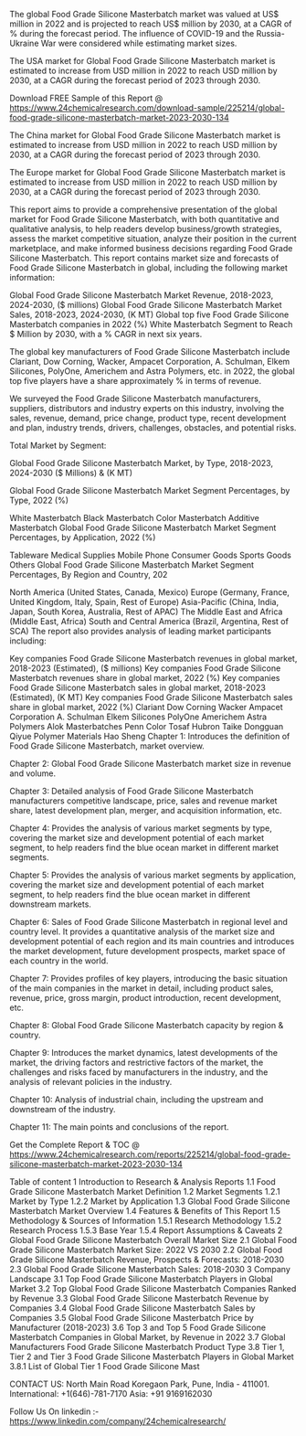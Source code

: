 The global Food Grade Silicone Masterbatch market was valued at US$ million in 2022 and is projected to reach US$ million by 2030, at a CAGR of % during the forecast period. The influence of COVID-19 and the Russia-Ukraine War were considered while estimating market sizes.

The USA market for Global Food Grade Silicone Masterbatch market is estimated to increase from USD million in 2022 to reach USD million by 2030, at a CAGR during the forecast period of 2023 through 2030.

Download FREE Sample of this Report @ https://www.24chemicalresearch.com/download-sample/225214/global-food-grade-silicone-masterbatch-market-2023-2030-134

The China market for Global Food Grade Silicone Masterbatch market is estimated to increase from USD million in 2022 to reach USD million by 2030, at a CAGR during the forecast period of 2023 through 2030.

The Europe market for Global Food Grade Silicone Masterbatch  market is estimated to increase from USD million in 2022 to reach USD million by 2030, at a CAGR during the forecast period of 2023 through 2030.

This report aims to provide a comprehensive presentation of the global market for Food Grade Silicone Masterbatch, with both quantitative and qualitative analysis, to help readers develop business/growth strategies, assess the market competitive situation, analyze their position in the current marketplace, and make informed business decisions regarding Food Grade Silicone Masterbatch. This report contains market size and forecasts of Food Grade Silicone Masterbatch in global, including the following market information:

Global Food Grade Silicone Masterbatch Market Revenue, 2018-2023, 2024-2030, ($ millions)
Global Food Grade Silicone Masterbatch Market Sales, 2018-2023, 2024-2030, (K MT)
Global top five Food Grade Silicone Masterbatch companies in 2022 (%)
White Masterbatch Segment to Reach $ Million by 2030, with a % CAGR in next six years.

The global key manufacturers of Food Grade Silicone Masterbatch include Clariant, Dow Corning, Wacker, Ampacet Corporation, A. Schulman, Elkem Silicones, PolyOne, Americhem and Astra Polymers, etc. in 2022, the global top five players have a share approximately % in terms of revenue.

We surveyed the Food Grade Silicone Masterbatch manufacturers, suppliers, distributors and industry experts on this industry, involving the sales, revenue, demand, price change, product type, recent development and plan, industry trends, drivers, challenges, obstacles, and potential risks.

Total Market by Segment:

Global Food Grade Silicone Masterbatch Market, by Type, 2018-2023, 2024-2030 ($ Millions) & (K MT)

Global Food Grade Silicone Masterbatch Market Segment Percentages, by Type, 2022 (%)

White Masterbatch
Black Masterbatch
Color Masterbatch
Additive Masterbatch
Global Food Grade Silicone Masterbatch Market Segment Percentages, by Application, 2022 (%)

Tableware
Medical Supplies
Mobile Phone Consumer Goods
Sports Goods
Others
Global Food Grade Silicone Masterbatch Market Segment Percentages, By Region and Country, 202

North America (United States, Canada, Mexico)
Europe (Germany, France, United Kingdom, Italy, Spain, Rest of Europe)
Asia-Pacific (China, India, Japan, South Korea, Australia, Rest of APAC)
The Middle East and Africa (Middle East, Africa)
South and Central America (Brazil, Argentina, Rest of SCA)
The report also provides analysis of leading market participants including:

Key companies Food Grade Silicone Masterbatch revenues in global market, 2018-2023 (Estimated), ($ millions)
Key companies Food Grade Silicone Masterbatch revenues share in global market, 2022 (%)
Key companies Food Grade Silicone Masterbatch sales in global market, 2018-2023 (Estimated), (K MT)
Key companies Food Grade Silicone Masterbatch sales share in global market, 2022 (%)
Clariant
Dow Corning
Wacker
Ampacet Corporation
A. Schulman
Elkem Silicones
PolyOne
Americhem
Astra Polymers
Alok Masterbatches
Penn Color
Tosaf
Hubron
Taike
Dongguan Qiyue Polymer Materials
Hao Sheng
Chapter 1: Introduces the definition of Food Grade Silicone Masterbatch, market overview.

Chapter 2: Global Food Grade Silicone Masterbatch market size in revenue and volume.

Chapter 3: Detailed analysis of Food Grade Silicone Masterbatch manufacturers competitive landscape, price, sales and revenue market share, latest development plan, merger, and acquisition information, etc.

Chapter 4: Provides the analysis of various market segments by type, covering the market size and development potential of each market segment, to help readers find the blue ocean market in different market segments.

Chapter 5: Provides the analysis of various market segments by application, covering the market size and development potential of each market segment, to help readers find the blue ocean market in different downstream markets.

Chapter 6: Sales of Food Grade Silicone Masterbatch in regional level and country level. It provides a quantitative analysis of the market size and development potential of each region and its main countries and introduces the market development, future development prospects, market space of each country in the world.

Chapter 7: Provides profiles of key players, introducing the basic situation of the main companies in the market in detail, including product sales, revenue, price, gross margin, product introduction, recent development, etc.

Chapter 8: Global Food Grade Silicone Masterbatch capacity by region & country.

Chapter 9: Introduces the market dynamics, latest developments of the market, the driving factors and restrictive factors of the market, the challenges and risks faced by manufacturers in the industry, and the analysis of relevant policies in the industry.

Chapter 10: Analysis of industrial chain, including the upstream and downstream of the industry.

Chapter 11: The main points and conclusions of the report.

Get the Complete Report & TOC @ https://www.24chemicalresearch.com/reports/225214/global-food-grade-silicone-masterbatch-market-2023-2030-134

Table of content
1 Introduction to Research & Analysis Reports
1.1 Food Grade Silicone Masterbatch Market Definition
1.2 Market Segments
1.2.1 Market by Type
1.2.2 Market by Application
1.3 Global Food Grade Silicone Masterbatch Market Overview
1.4 Features & Benefits of This Report
1.5 Methodology & Sources of Information
1.5.1 Research Methodology
1.5.2 Research Process
1.5.3 Base Year
1.5.4 Report Assumptions & Caveats
2 Global Food Grade Silicone Masterbatch Overall Market Size
2.1 Global Food Grade Silicone Masterbatch Market Size: 2022 VS 2030
2.2 Global Food Grade Silicone Masterbatch Revenue, Prospects & Forecasts: 2018-2030
2.3 Global Food Grade Silicone Masterbatch Sales: 2018-2030
3 Company Landscape
3.1 Top Food Grade Silicone Masterbatch Players in Global Market
3.2 Top Global Food Grade Silicone Masterbatch Companies Ranked by Revenue
3.3 Global Food Grade Silicone Masterbatch Revenue by Companies
3.4 Global Food Grade Silicone Masterbatch Sales by Companies
3.5 Global Food Grade Silicone Masterbatch Price by Manufacturer (2018-2023)
3.6 Top 3 and Top 5 Food Grade Silicone Masterbatch Companies in Global Market, by Revenue in 2022
3.7 Global Manufacturers Food Grade Silicone Masterbatch Product Type
3.8 Tier 1, Tier 2 and Tier 3 Food Grade Silicone Masterbatch Players in Global Market
3.8.1 List of Global Tier 1 Food Grade Silicone Mast

CONTACT US:
North Main Road Koregaon Park, Pune, India - 411001.
International: +1(646)-781-7170
Asia: +91 9169162030

Follow Us On linkedin :- https://www.linkedin.com/company/24chemicalresearch/
